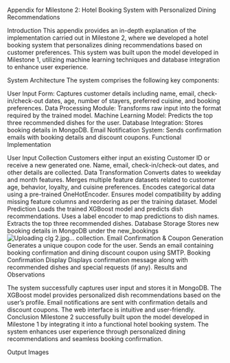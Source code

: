 Appendix for Milestone 2: Hotel Booking System with Personalized Dining Recommendations

Introduction This appendix provides an in-depth explanation of the implementation carried out in Milestone 2, where we developed a hotel booking system that personalizes dining recommendations based on customer preferences. This system was built upon the model developed in Milestone 1, utilizing machine learning techniques and database integration to enhance user experience.

System Architecture
The system comprises the following key components:

User Input Form: Captures customer details including name, email, check-in/check-out dates, age, number of stayers, preferred cuisine, and booking preferences.
Data Processing Module: Transforms raw input into the format required by the trained model.
Machine Learning Model: Predicts the top three recommended dishes for the user.
Database Integration: Stores booking details in MongoDB.
Email Notification System: Sends confirmation emails with booking details and discount coupons.
Functional Implementation

User Input Collection
Customers either input an existing Customer ID or receive a new generated one.
Name, email, check-in/check-out dates, and other details are collected.
Data Transformation
Converts dates to weekday and month features.
Merges multiple feature datasets related to customer age, behavior, loyalty, and cuisine preferences.
Encodes categorical data using a pre-trained OneHotEncoder.
Ensures model compatibility by adding missing feature columns and reordering as per the training dataset.
Model Prediction
Loads the trained XGBoost model and predicts dish recommendations.
Uses a label encoder to map predictions to dish names.
Extracts the top three recommended dishes.
Database Storage
Stores new booking details in MongoDB under the new_bookings![Uploading clg 2.jpg…]()
 collection.
Email Confirmation & Coupon Generation
Generates a unique coupon code for the user.
Sends an email containing booking confirmation and dining discount coupon using SMTP.
Booking Confirmation Display
Displays confirmation message along with recommended dishes and special requests (if any).
Results and Observations

The system successfully captures user input and stores it in MongoDB.
The XGBoost model provides personalized dish recommendations based on the user’s profile.
Email notifications are sent with confirmation details and discount coupons.
The web interface is intuitive and user-friendly.
Conclusion Milestone 2 successfully built upon the model developed in Milestone 1 by integrating it into a functional hotel booking system. The system enhances user experience through personalized dining recommendations and seamless booking confirmation.

Output Images

